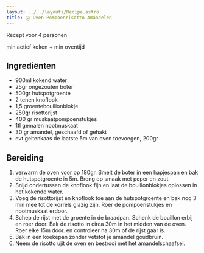 ```yaml
---
layout: ../../layouts/Recipe.astro
title: Ⓥ Oven Pompoenrisotto Amandelen
---
```

R﻿ecept voor 4 personen

m﻿in actief koken + min oventijd

## Ingrediënten

* 9﻿00ml kokend water
* 2﻿5gr ongezouten boter
* 5﻿00gr hutspotgroente
* 2﻿ tenen knoflook
* 1﻿,5 groentebouillonblokje
* 2﻿50gr risottorijst
* 4﻿00 gr muskaatpompoenstukjes
* 1﻿tl gemalen nootmuskaat
* 3﻿0 gr amandel, geschaafd of gehakt
* e﻿vt geitenkaas de laatste 5m van oven toevoegen, 200gr

## Bereiding

1. v﻿erwarm de oven voor op 180gr. Smelt de boter in een hapjespan en bak de hutspotgroente in 5m. Breng op smaak met peper en zout. 
2. S﻿nijd ondertussen de knoflook fijn en laat de bouillonblokjes oplossen in het kokende water. 
3. V﻿oeg de risottorijst en knoflook toe aan de hutspotgroente en bak nog 3 min mee tot de korrels glazig zijn. Roer de pompoenstukjes en nootmuskaat erdoor. 
4. S﻿chep de rijst met de groente in de braadpan. Schenk de bouillon erbij en roer door. Bak de risotto in circa 30m in het midden van de oven. Roer elke 15m door. en controleer na 30m of de rijst gaar is. 
5. B﻿ak in een koekepan zonder vetstof je amandel goudbruin.
6. N﻿eem de risotto ujit de oven en bestrooi met het amandelschaafsel.